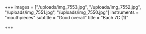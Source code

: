 +++
images = ["/uploads/img_7553.jpg", "/uploads/img_7552.jpg", "/uploads/img_7551.jpg", "/uploads/img_7550.jpg"]
instruments = "mouthpieces"
subtitle = "Good overall"
title = "Bach 7C (1)"

+++
